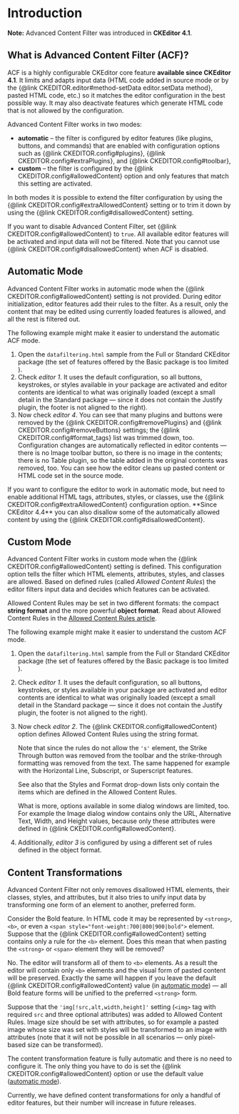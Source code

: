 # Introduction

**Note:** Advanced Content Filter was introduced in **CKEditor 4.1**.


## What is Advanced Content Filter (ACF)?

ACF is a highly configurable CKEditor core feature **available since CKEditor 4.1**. It limits and adapts input data (HTML code added in source mode or by the {@link CKEDITOR.editor#method-setData editor.setData method}, pasted HTML code, etc.) so it matches the editor configuration in the best possible way. It may also deactivate features which generate HTML code that is not allowed by the configuration.

Advanced Content Filter works in two modes:

* **automatic** &ndash; the filter is configured by editor features (like plugins, buttons, and commands) that are enabled with configuration options such as {@link CKEDITOR.config#plugins}, {@link CKEDITOR.config#extraPlugins}, and {@link CKEDITOR.config#toolbar},
* **custom** &ndash; the filter is configured by the {@link CKEDITOR.config#allowedContent} option and only features that match this setting are activated.

In both modes it is possible to extend the filter configuration by using the {@link CKEDITOR.config#extraAllowedContent} setting or to trim it down by using the {@link CKEDITOR.config#disallowedContent} setting.

<p class="tip">
	If you want to disable Advanced Content Filter, set {@link CKEDITOR.config#allowedContent} to <code>true</code>. All available editor features will be activated and input data will not be filtered. Note that you cannot use {@link CKEDITOR.config#disallowedContent} when ACF is disabled.
</p>


## Automatic Mode

Advanced Content Filter works in automatic mode when the {@link CKEDITOR.config#allowedContent} setting is not provided. During editor initialization, editor features add their rules to the filter. As a result, only the content that may be edited using currently loaded features is allowed, and all the rest is filtered out.

The following example might make it easier to understand the automatic ACF mode.

1. Open the `datafiltering.html` sample from the Full or Standard CKEditor package (the set of features offered by the Basic package is too limited ).
2. Check *editor 1*. It uses the default configuration, so all buttons, keystrokes, or styles available in your package are activated and editor contents are identical to what was originally loaded (except a small detail in the Standard package &mdash; since it does not contain the Justify plugin, the footer is not aligned to the right).
3. Now check *editor 4*. You can see that many plugins and buttons were removed by the {@link CKEDITOR.config#removePlugins} and {@link CKEDITOR.config#removeButtons} settings; the {@link CKEDITOR.config#format_tags} list was trimmed down, too. Configuration changes are automatically reflected in editor contents &mdash; there is no Image toolbar button, so there is no image in the contents; there is no Table plugin, so the table added in the original contents was removed, too. You can see how the editor cleans up pasted content or HTML code set in the source mode.

<p class="tip">
	If you want to configure the editor to work in automatic mode, but need to enable additional HTML tags, attributes, styles, or classes, use the {@link CKEDITOR.config#extraAllowedContent} configuration option. **Since CKEditor 4.4** you can also disallow some of the automatically allowed content by using the {@link CKEDITOR.config#disallowedContent}.
</p>


## Custom Mode

Advanced Content Filter works in custom mode when the {@link CKEDITOR.config#allowedContent} setting is defined. This configuration option tells the filter which HTML elements, attributes, styles, and classes are allowed. Based on defined rules (called *Allowed Content Rules*) the editor filters input data and decides which features can be activated.

Allowed Content Rules may be set in two different formats: the compact **string format** and the more powerful **object format**. Read about Allowed Content Rules in the [Allowed Content Rules article](#!/guide/dev_allowed_content_rules).

The following example might make it easier to understand the custom ACF mode.

1. Open the `datafiltering.html` sample from the Full or Standard CKEditor package (the set of features offered by the Basic package is too limited ).
2. Check *editor 1*. It uses the default configuration, so all buttons, keystrokes, or styles available in your package are activated and editor contents are identical to what was originally loaded (except a small detail in the Standard package &mdash; since it does not contain the Justify plugin, the footer is not aligned to the right).
3. Now check *editor 2*. The {@link CKEDITOR.config#allowedContent} option defines Allowed Content Rules using the string format.

	Note that since the rules do not allow the `'s'` element, the Strike Through button was removed from the toolbar and the strike-through formatting was removed from the text. The same happened for example with the Horizontal Line, Subscript, or Superscript features.

	See also that the Styles and Format drop-down lists only contain the items which are defined in the Allowed Content Rules.

	What is more, options available in some dialog windows are limited, too. For example the Image dialog window contains only the URL, Alternative Text, Width, and Height values, because only these attributes were defined in {@link CKEDITOR.config#allowedContent}.
4. Additionally, *editor 3* is configured by using a different set of rules defined in the object format.


## Content Transformations

Advanced Content Filter not only removes disallowed HTML elements, their classes, styles, and attributes, but it also tries to unify input data by transforming one form of an element to another, preferred form.

Consider the Bold feature. In HTML code it may be represented by `<strong>`, `<b>`, or even a `<span style="font-weight:700|800|900|bold">` element. Suppose that the {@link CKEDITOR.config#allowedContent} setting contains only a rule for the `<b>` element. Does this mean that when pasting the `<strong>` or `<span>` element they will be removed?

No. The editor will transform all of them to `<b>` elements. As a result the editor will contain only `<b>` elements and the visual form of pasted content will be preserved. Exactly the same will happen if you leave the default {@link CKEDITOR.config#allowedContent} value (in [automatic mode](#!/guide/dev_advanced_content_filter-section-2)) &mdash; all Bold feature forms will be unified to the preferred `<strong>` form.

Suppose that the `'img[!src,alt,width,height]'` setting (`<img>` tag with required `src` and three optional attributes) was added to Allowed Content Rules. Image size should be set with attributes, so for example a pasted image whose size was set with styles will be transformed to an image with attributes (note that it will not be possible in all scenarios &mdash; only pixel-based size can be transformed).

The content transformation feature is fully automatic and there is no need to configure it. The only thing you have to do is set the {@link CKEDITOR.config#allowedContent} option or use the default value ([automatic mode](#!/guide/dev_advanced_content_filter-section-2)).

Currently, we have defined content transformations for only a handful of editor features, but their number will increase in future releases.